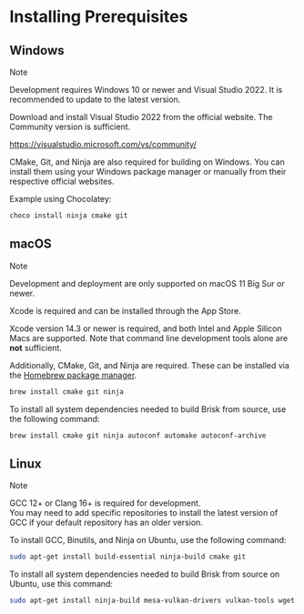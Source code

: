 # Installing Prerequisites

## Windows

> [!Note]
> Development requires Windows 10 or newer and Visual Studio 2022. It is recommended to update to the latest version.

Download and install Visual Studio 2022 from the official website. The Community version is sufficient.

https://visualstudio.microsoft.com/vs/community/

CMake, Git, and Ninja are also required for building on Windows. You can install them using your Windows package manager or manually from their respective official websites.

Example using Chocolatey:
```cmd
choco install ninja cmake git
```

## macOS

> [!Note]
> Development and deployment are only supported on macOS 11 Big Sur or newer.

Xcode is required and can be installed through the App Store. 

Xcode version 14.3 or newer is required, and both Intel and Apple Silicon Macs are supported. Note that command line development tools alone are **not** sufficient.

Additionally, CMake, Git, and Ninja are required. These can be installed via the [Homebrew package manager](https://brew.sh).

```bash
brew install cmake git ninja
```

To install all system dependencies needed to build Brisk from source, use the following command:

```bash
brew install cmake git ninja autoconf automake autoconf-archive
```

## Linux

> [!Note]
> GCC 12+ or Clang 16+ is required for development.  
> You may need to add specific repositories to install the latest version of GCC if your default repository has an older version.

To install GCC, Binutils, and Ninja on Ubuntu, use the following command:

```bash
sudo apt-get install build-essential ninja-build cmake git
```

To install all system dependencies needed to build Brisk from source on Ubuntu, use this command:

```bash
sudo apt-get install ninja-build mesa-vulkan-drivers vulkan-tools wget xorg-dev libgl-dev libgl1-mesa-dev libvulkan-dev autoconf autoconf-archive libxrandr-dev libxinerama-dev libxcursor-dev mesa-common-dev libx11-xcb-dev libwayland-dev libxkbcommon-dev
```
